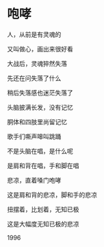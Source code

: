    

# 咆哮

人，从前是有灵魂的

又叫做心，画出来很好看

大战后，灵魂猝然失落

先还在问失落了什么

稍后失落感也迷茫失落了

头脑披满长发，没有记忆

胴体和四肢里尚留记忆

歌手们嘶声嗥叫跳踊

不是头脑在唱，是什么呢

是肩和背在唱，手和脚在唱

悲凉，直着嗓门咆哮

这是肩和背的悲凉，脚和手的悲凉

扭摆着，比划着，无知已极

这是大幅度无知已极的悲凉

1996